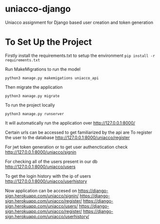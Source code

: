 # uniacco-django
Uniacco assignment for Django based user creation and token generation

# To Set Up the Project
Firstly install the requirements.txt to setup the environment
``` pip install -r requirements.txt ```

Run MakeMigrations to run the model

``` python3 manage.py makemigations uniacco_api ```

Then migrate the application

``` python3 manage.py migrate ```

To run the project locally

``` python3 manage.py runserver ```

It will automatically run the application over 
http://127.0.0.1:8000/

Certain urls can be accessed to get familiarized by the api are
To register the user to the database
http://127.0.0.1:8000/uniacco/register

For jwt token generation or to get user authenctication check
http://127.0.0.1:8000/uniacco/signin

For checking all of the users present in our db
http://127.0.0.1:8000/uniacco/users

To get the login history with the ip of users
http://127.0.0.1:8000/uniacco/userhistory


Now application can be accesed on 
https://django-sign.herokuapp.com/uniacco/signin/
https://django-sign.herokuapp.com/uniacco/register/
https://django-sign.herokuapp.com/uniacco/users/
https://django-sign.herokuapp.com/uniacco/register/
https://django-sign.herokuapp.com/uniacco/userhistory/






